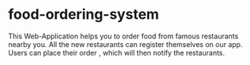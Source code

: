 # food-ordering-system
This Web-Application helps you to order food from famous restaurants nearby you. All the new restaurants can register themselves on our app. Users can place their order , which will then notify the restaurants.
